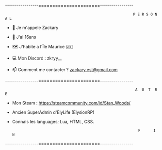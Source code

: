 -----------------======================-----------------
                    
                    
                                                               P E R S O N A L

- 👤 Je m'appele Zackary

- 👤 J'ai 16ans 

- 🗺️ J'habite a l'Île Maurice 🇲🇺

- 💻 Mon Discord : zkryy__

- 📫 Comment me contacter ? zackary.est@gmail.com


-----------------======================-----------------


                                                                A  U  T  R  E  

- Mon Steam : https://steamcommunity.com/id/Stan_Woods/

- Ancien SuperAdmin d'ElyLife (ElysionRP)

- Connais les languages; Lua, HTML, CSS. 


                                                                F      I     N

-----------------======================-----------------
